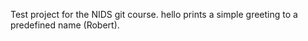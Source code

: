 Test project for the NIDS git course. hello prints a simple greeting to a predefined name (Robert).
